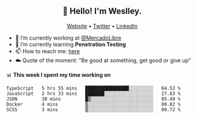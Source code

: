 <h2 align="center">👋 Hello! I'm Weslley.</h2>
<p align="center">
  <a href="http://weslleyneri.com.br">Website</a> •
  <a href="https://twitter.com/Weslley_Neri">Twitter</a> •
  <a href="https://www.linkedin.com/in/weslley-neri-3658908b">LinkedIn</a>
</p>


- 🔭 I’m currently working at [@MercadoLibre](https://github.com/mercadolibre)
- 🌱 I’m currently learning **Penetration Testing**
- 📫 How to reach me: [here](mailto:weslley39@gmail.com)
- ☁️ Quote of the moment: "Be good at something, get good or give up"

📊 **This week I spent my time working on**
<!--START_SECTION:waka-->
```text
TypeScript   5 hrs 55 mins   ████████████████░░░░░░░░░   64.52 % 
JavaScript   2 hrs 33 mins   ███████░░░░░░░░░░░░░░░░░░   27.83 % 
JSON         30 mins         █▒░░░░░░░░░░░░░░░░░░░░░░░   05.49 % 
Docker       4 mins          ▒░░░░░░░░░░░░░░░░░░░░░░░░   00.82 % 
SCSS         3 mins          ▒░░░░░░░░░░░░░░░░░░░░░░░░   00.72 % 
```
<!--END_SECTION:waka-->

<!-- Inspired by https://github.com/gruselhaus/gruselhaus -->
